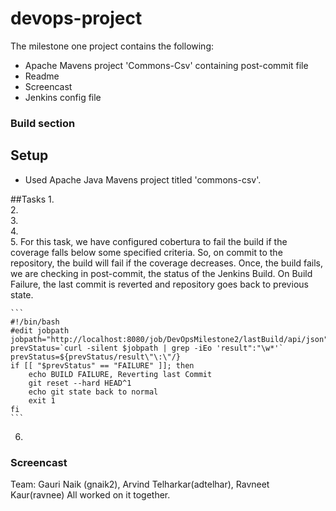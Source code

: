# devops-project
The milestone one project contains the following: 
* Apache Mavens project 'Commons-Csv' containing post-commit file 
* Readme
* Screencast
* Jenkins config file 

### Build section
## Setup

* Used Apache Java Mavens project titled 'commons-csv'. 

##Tasks
1.   
2.   
3.   
4.   
5.  For this task, we have configured cobertura to fail the build if the coverage falls below some specified criteria. So, on commit to the repository, the build will fail if the coverage decreases. Once, the build fails, we are checking in post-commit, the status of the Jenkins Build. On Build Failure, the last commit is reverted and repository goes back to previous state.

    ```
    #!/bin/bash
    #edit jobpath
    jobpath="http://localhost:8080/job/DevOpsMilestone2/lastBuild/api/json"
    prevStatus=`curl -silent $jobpath | grep -iEo 'result":"\w*'`
    prevStatus=${prevStatus/result\"\:\"/}
    if [[ "$prevStatus" == "FAILURE" ]]; then
        echo BUILD FAILURE, Reverting last Commit
        git reset --hard HEAD^1
        echo git state back to normal
        exit 1
    fi
    ```

6.   

### Screencast


Team: 
Gauri Naik (gnaik2), 
Arvind Telharkar(adtelhar), 
Ravneet Kaur(ravnee)
All worked on it together. 












